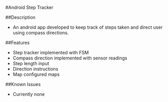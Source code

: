 #Android Step Tracker

##Description
* An android app developed to keep track of steps taken and direct user using compass directions. 


##Features
* Step tracker implemented with FSM
* Compass direction implemented with sensor readings
* Step length input
* Direction instructions
* Map configured maps

##Known Issues
* Currently none

